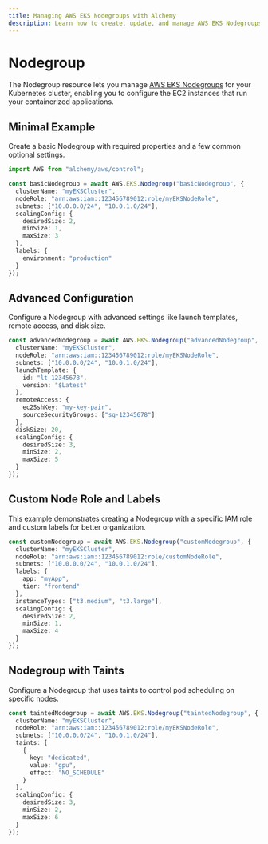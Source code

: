 ```yaml
---
title: Managing AWS EKS Nodegroups with Alchemy
description: Learn how to create, update, and manage AWS EKS Nodegroups using Alchemy Cloud Control.
---
```


# Nodegroup

The Nodegroup resource lets you manage [AWS EKS Nodegroups](https://docs.aws.amazon.com/eks/latest/userguide/) for your Kubernetes cluster, enabling you to configure the EC2 instances that run your containerized applications.

## Minimal Example

Create a basic Nodegroup with required properties and a few common optional settings.

```ts
import AWS from "alchemy/aws/control";

const basicNodegroup = await AWS.EKS.Nodegroup("basicNodegroup", {
  clusterName: "myEKSCluster",
  nodeRole: "arn:aws:iam::123456789012:role/myEKSNodeRole",
  subnets: ["10.0.0.0/24", "10.0.1.0/24"],
  scalingConfig: {
    desiredSize: 2,
    minSize: 1,
    maxSize: 3
  },
  labels: {
    environment: "production"
  }
});
```

## Advanced Configuration

Configure a Nodegroup with advanced settings like launch templates, remote access, and disk size.

```ts
const advancedNodegroup = await AWS.EKS.Nodegroup("advancedNodegroup", {
  clusterName: "myEKSCluster",
  nodeRole: "arn:aws:iam::123456789012:role/myEKSNodeRole",
  subnets: ["10.0.0.0/24", "10.0.1.0/24"],
  launchTemplate: {
    id: "lt-12345678",
    version: "$Latest"
  },
  remoteAccess: {
    ec2SshKey: "my-key-pair",
    sourceSecurityGroups: ["sg-12345678"]
  },
  diskSize: 20,
  scalingConfig: {
    desiredSize: 3,
    minSize: 2,
    maxSize: 5
  }
});
```

## Custom Node Role and Labels

This example demonstrates creating a Nodegroup with a specific IAM role and custom labels for better organization.

```ts
const customNodegroup = await AWS.EKS.Nodegroup("customNodegroup", {
  clusterName: "myEKSCluster",
  nodeRole: "arn:aws:iam::123456789012:role/customNodeRole",
  subnets: ["10.0.0.0/24", "10.0.1.0/24"],
  labels: {
    app: "myApp",
    tier: "frontend"
  },
  instanceTypes: ["t3.medium", "t3.large"],
  scalingConfig: {
    desiredSize: 2,
    minSize: 1,
    maxSize: 4
  }
});
```

## Nodegroup with Taints

Configure a Nodegroup that uses taints to control pod scheduling on specific nodes.

```ts
const taintedNodegroup = await AWS.EKS.Nodegroup("taintedNodegroup", {
  clusterName: "myEKSCluster",
  nodeRole: "arn:aws:iam::123456789012:role/myEKSNodeRole",
  subnets: ["10.0.0.0/24", "10.0.1.0/24"],
  taints: [
    {
      key: "dedicated",
      value: "gpu",
      effect: "NO_SCHEDULE"
    }
  ],
  scalingConfig: {
    desiredSize: 3,
    minSize: 2,
    maxSize: 6
  }
});
```